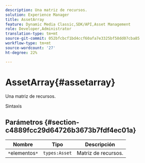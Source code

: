 ```yaml
---
description: Una matriz de recursos.
solution: Experience Manager
title: AssetArray
feature: Dynamic Media Classic,SDK/API,Asset Management
role: Developer,Administrator
translation-type: tm+mt
source-git-commit: 052bfcbcf1bd4ccf60afa7e3325bf58dd07cba85
workflow-type: tm+mt
source-wordcount: '27'
ht-degree: 22%

---
```



# AssetArray{#assetarray}

Una matriz de recursos.

Sintaxis

## Parámetros {#section-c4889fcc29d64726b3673b7fdf4ec01a}

| Nombre | Tipo | Descripción |
|---|---|---|
| `*`elementos`*` | `types:Asset` | Matriz de recursos. |

